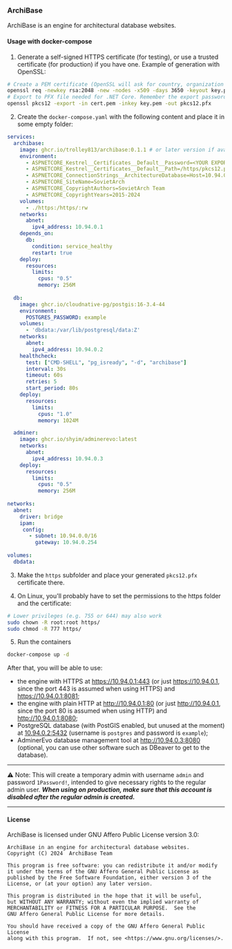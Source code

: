 ### ArchiBase 

ArchiBase is an engine for architectural database websites.

#### Usage with docker-compose
1. Generate a self-signed HTTPS certificate (for testing), or use a trusted certificate (for production) if you have one. Example of generation with OpenSSL:

```bash
# Create a PEM certificate (OpenSSL will ask for country, organization etc. Input anything you want. 3650 days ≈ 10 years)
openssl req -newkey rsa:2048 -new -nodes -x509 -days 3650 -keyout key.pem -out cert.pem
# Export to PFX file needed for .NET Core. Remember the export password!
openssl pkcs12 -export -in cert.pem -inkey key.pem -out pkcs12.pfx
```

2. Create the `docker-compose.yaml` with the following content and place it in some empty folder:
```yaml
services:
  archibase:
    image: ghcr.io/trolley813/archibase:0.1.1 # or later version if available
    environment:
      - ASPNETCORE_Kestrel__Certificates__Default__Password=<YOUR EXPORT PASSWORD HERE>
      - ASPNETCORE_Kestrel__Certificates__Default__Path=/https/pkcs12.pfx 
      - ASPNETCORE_ConnectionStrings__ArchitectureDatabase=Host=10.94.0.2;Username=postgres;Password=example;Database=archibase
      - ASPNETCORE_SiteName=SovietArch
      - ASPNETCORE_CopyrightAuthors=SovietArch Team
      - ASPNETCORE_CopyrightYears=2015-2024
    volumes:
      - ./https:/https/:rw
    networks:
      abnet:
        ipv4_address: 10.94.0.1
    depends_on:
      db:
        condition: service_healthy
        restart: true
    deploy:
      resources:
        limits:
          cpus: "0.5"
          memory: 256M
        
  db:
    image: ghcr.io/cloudnative-pg/postgis:16-3.4-44
    environment:
      POSTGRES_PASSWORD: example
    volumes:
      - 'dbdata:/var/lib/postgresql/data:Z'
    networks:
      abnet:
        ipv4_address: 10.94.0.2
    healthcheck:
      test: ["CMD-SHELL", "pg_isready", "-d", "archibase"]
      interval: 30s
      timeout: 60s
      retries: 5
      start_period: 80s 
    deploy:
      resources:
        limits:
          cpus: "1.0"
          memory: 1024M

  adminer:
    image: ghcr.io/shyim/adminerevo:latest
    networks:
      abnet:
        ipv4_address: 10.94.0.3
    deploy:
      resources:
        limits:
          cpus: "0.5"
          memory: 256M
        
networks:
  abnet:
    driver: bridge
    ipam:
     config:
       - subnet: 10.94.0.0/16
         gateway: 10.94.0.254
         
volumes:
  dbdata:
```

3. Make the `https` subfolder and place your generated `pkcs12.pfx` certificate there.

4. On Linux, you'll probably have to set the permissions to the https folder and the certificate:
```bash
# Lower privileges (e.g. 755 or 644) may also work
sudo chown -R root:root https/
sudo chmod -R 777 https/
```
5. Run the containers
```bash
docker-compose up -d
```

After that, you will be able to use:
- the engine with HTTPS at https://10.94.0.1:443 (or just https://10.94.0.1, since the port 443 is assumed when using HTTPS) and https://10.94.0.1:8081;
- the engine with plain HTTP at http://10.94.0.1:80 (or just http://10.94.0.1, since the port 80 is assumed when using HTTP) and http://10.94.0.1:8080;
- PostgreSQL database (with PostGIS enabled, but unused at the moment) at [10.94.0.2:5432](10.94.0.2:5432) (username is `postgres` and password is `example`);
- AdminerEvo database management tool at http://10.94.0.3:8080 (optional, you can use other software such as DBeaver to get to the database).

---
⚠️ Note: This will create a temporary admin with username `admin` and password `1Password!`, intended to give necessary rights to the regular admin user. ***When using on production, make sure that this account is disabled after the regular admin is created.***

---

#### License
ArchiBase is licensed under GNU Affero Public License version 3.0:

    ArchiBase in an engine for architectural database websites.
    Copyright (C) 2024  ArchiBase Team

    This program is free software: you can redistribute it and/or modify
    it under the terms of the GNU Affero General Public License as
    published by the Free Software Foundation, either version 3 of the
    License, or (at your option) any later version.

    This program is distributed in the hope that it will be useful,
    but WITHOUT ANY WARRANTY; without even the implied warranty of
    MERCHANTABILITY or FITNESS FOR A PARTICULAR PURPOSE.  See the
    GNU Affero General Public License for more details.

    You should have received a copy of the GNU Affero General Public License
    along with this program.  If not, see <https://www.gnu.org/licenses/>.